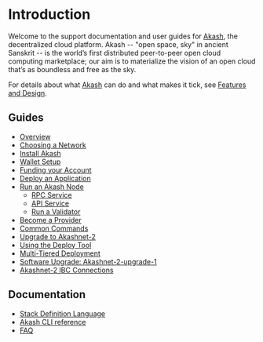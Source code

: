 # Introduction

Welcome to the support documentation and user guides for [Akash](https://github.com/ovrclk/akash), the decentralized cloud platform. Akash -- "open space, sky" in ancient Sanskrit -- is the world’s first distributed peer-to-peer open cloud computing marketplace; our aim is to materialize the vision of an open cloud that’s as boundless and free as the sky.

For details about what [Akash](https://github.com/ovrclk/akash) can do and what makes it tick, see [Features and Design](decentralized-cloud/design.md).

## Guides

* [Overview]()
* [Choosing a Network](guides/version.md)
* [Install Akash](guides/install.md)
* [Wallet Setup](guides/wallet.md)
* [Funding your Account](guides/funding.md)
* [Deploy an Application](guides/deploy.md)
* [Run an Akash Node](providers/node/)
  * [RPC Service](providers/node/rpc-service.md)
  * [API Service](providers/node/api-service.md)
  * [Run a Validator](providers/validator.md)
* [Become a Provider](providers/provider.md)
* [Common Commands](guides/general-commands.md)
* [Upgrade to Akashnet-2]()
* [Using the Deploy Tool]()
* [Multi-Tiered Deployment](guides-1/multi-tier-app.md)
* [Software Upgrade: Akashnet-2-upgrade-1]()
* [Akashnet-2 IBC Connections](guides-1/akashnet-relayer.md)

## Documentation

* [Stack Definition Language](decentralized-cloud/sdl.md)
* [Akash CLI reference]()
* [FAQ](guides/faq.md)

